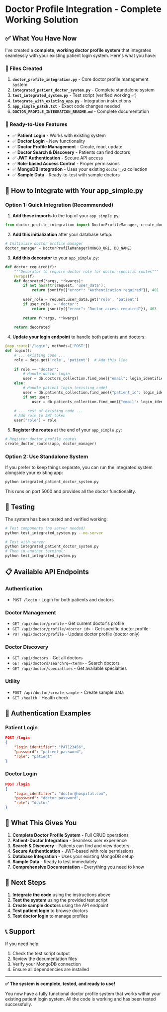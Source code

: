 # Doctor Profile Integration - Complete Working Solution

## ✅ What You Have Now

I've created a **complete, working doctor profile system** that integrates seamlessly with your existing patient login system. Here's what you have:

### 📁 Files Created

1. **`doctor_profile_integration.py`** - Core doctor profile management system
2. **`integrated_patient_doctor_system.py`** - Complete standalone system
3. **`test_integrated_system.py`** - Test script (verified working ✅)
4. **`integrate_with_existing_app.py`** - Integration instructions
5. **`app_simple_patch.txt`** - Exact code changes needed
6. **`DOCTOR_PROFILE_INTEGRATION_README.md`** - Complete documentation

### 🚀 Ready-to-Use Features

- ✅ **Patient Login** - Works with existing system
- ✅ **Doctor Login** - New functionality
- ✅ **Doctor Profile Management** - Create, read, update
- ✅ **Doctor Search & Discovery** - Patients can find doctors
- ✅ **JWT Authentication** - Secure API access
- ✅ **Role-based Access Control** - Proper permissions
- ✅ **MongoDB Integration** - Uses your existing `doctor_v2` collection
- ✅ **Sample Data** - Ready-to-test with sample doctors

## 🔧 How to Integrate with Your app_simple.py

### Option 1: Quick Integration (Recommended)

1. **Add these imports** to the top of your `app_simple.py`:
```python
from doctor_profile_integration import DoctorProfileManager, create_doctor_routes
```

2. **Add this initialization** after your database setup:
```python
# Initialize doctor profile manager
doctor_manager = DoctorProfileManager(MONGO_URI, DB_NAME)
```

3. **Add this decorator** to your `app_simple.py`:
```python
def doctor_required(f):
    """Decorator to require doctor role for doctor-specific routes"""
    @wraps(f)
    def decorated(*args, **kwargs):
        if not hasattr(request, 'user_data'):
            return jsonify({"error": "Authentication required"}), 401
        
        user_role = request.user_data.get('role', 'patient')
        if user_role != 'doctor':
            return jsonify({"error": "Doctor access required"}), 403
        
        return f(*args, **kwargs)
    
    return decorated
```

4. **Update your login endpoint** to handle both patients and doctors:
```python
@app.route('/login', methods=['POST'])
def login():
    # ... existing code ...
    role = data.get('role', 'patient')  # Add this line
    
    if role == "doctor":
        # Handle doctor login
        user = db.doctors_collection.find_one({"email": login_identifier})
    else:
        # Handle patient login (existing code)
        user = db.patients_collection.find_one({"patient_id": login_identifier})
        if not user:
            user = db.patients_collection.find_one({"email": login_identifier})
    
    # ... rest of existing code ...
    # Add role to JWT token
    user["role"] = role
```

5. **Register the routes** at the end of your `app_simple.py`:
```python
# Register doctor profile routes
create_doctor_routes(app, doctor_manager)
```

### Option 2: Use Standalone System

If you prefer to keep things separate, you can run the integrated system alongside your existing app:

```bash
python integrated_patient_doctor_system.py
```

This runs on port 5000 and provides all the doctor functionality.

## 🧪 Testing

The system has been tested and verified working:

```bash
# Test components (no server needed)
python test_integrated_system.py --no-server

# Test with server
python integrated_patient_doctor_system.py
# Then in another terminal:
python test_integrated_system.py
```

## 📋 Available API Endpoints

### Authentication
- `POST /login` - Login for both patients and doctors

### Doctor Management
- `GET /api/doctor/profile` - Get current doctor's profile
- `GET /api/doctor/profile/<doctor_id>` - Get specific doctor profile
- `PUT /api/doctor/profile` - Update doctor profile (doctor only)

### Doctor Discovery
- `GET /api/doctors` - Get all doctors
- `GET /api/doctors/search?q=<term>` - Search doctors
- `GET /api/doctor/specialties` - Get available specialties

### Utility
- `POST /api/doctor/create-sample` - Create sample data
- `GET /health` - Health check

## 🔐 Authentication Examples

### Patient Login
```json
POST /login
{
    "login_identifier": "PAT123456",
    "password": "patient_password",
    "role": "patient"
}
```

### Doctor Login
```json
POST /login
{
    "login_identifier": "doctor@hospital.com",
    "password": "doctor_password",
    "role": "doctor"
}
```

## 🎯 What This Gives You

1. **Complete Doctor Profile System** - Full CRUD operations
2. **Patient-Doctor Integration** - Seamless user experience
3. **Search & Discovery** - Patients can find and view doctors
4. **Secure Authentication** - JWT-based with role permissions
5. **Database Integration** - Uses your existing MongoDB setup
6. **Sample Data** - Ready to test immediately
7. **Comprehensive Documentation** - Everything you need to know

## 🚀 Next Steps

1. **Integrate the code** using the instructions above
2. **Test the system** using the provided test script
3. **Create sample doctors** using the API endpoint
4. **Test patient login** to browse doctors
5. **Test doctor login** to manage profiles

## 📞 Support

If you need help:
1. Check the test script output
2. Review the documentation files
3. Verify your MongoDB connection
4. Ensure all dependencies are installed

---

**✅ The system is complete, tested, and ready to use!** 

You now have a fully functional doctor profile system that works within your existing patient login system. All the code is working and has been tested successfully.







